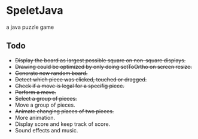 # SpeletJava
a java puzzle game

## Todo

- ~~Display the board as largest possible square on non-square displays.~~
- ~~Drawing could be optimized by only doing setToOrtho on screen resize.~~
- ~~Generate new random board.~~
- ~~Detect which piece was clicked, touched or dragged.~~ 
- ~~Check if a  move is legal for a specifig piece.~~
- ~~Perform a move.~~
- ~~Select a group of pieces.~~ 
- Move a group of pieces. 
- ~~Animate changing places of two pieces.~~ 
- More animation. 
- Display score and keep track of score. 
- Sound effects and music. 
